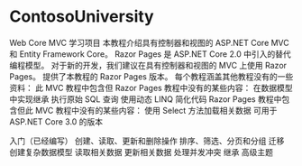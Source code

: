 # ContosoUniversity
Web Core MVC 学习项目
本教程介绍具有控制器和视图的 ASP.NET Core MVC 和 Entity Framework Core。 Razor Pages 是 ASP.NET Core 2.0 中引入的替代编程模型。 对于新的开发，我们建议在具有控制器和视图的 MVC 上使用 Razor Pages。 提供了本教程的 Razor Pages 版本。 每个教程涵盖其他教程没有的一些资料：
此 MVC 教程中包含但 Razor Pages 教程中没有的某些内容：
在数据模型中实现继承
执行原始 SQL 查询
使用动态 LINQ 简化代码
Razor Pages 教程中包含但此 MVC 教程中没有的某些内容：
使用 Select 方法加载相关数据
可用于 ASP.NET Core 3.0 的版本




入门（已经编写）
创建、读取、更新和删除操作
排序、筛选、分页和分组
迁移
创建复杂数据模型
读取相关数据
更新相关数据
处理并发冲突
继承
高级主题
